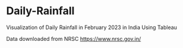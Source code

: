 # Daily-Rainfall

Visualization of Daily Rainfall in February 2023 in India Using Tableau

Data downloaded from NRSC
https://www.nrsc.gov.in/
